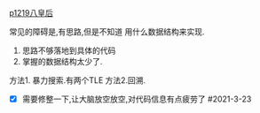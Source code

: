 [p1219八皇后](https://www.luogu.com.cn/problem/P1219)

常见的障碍是,有思路,但是不知道 用什么数据结构来实现.
1. 思路不够落地到具体的代码
2. 掌握的数据结构太少了.

方法1. 暴力搜索.有两个TLE
方法2.回溯.
- [x] 需要修整一下,让大脑放空放空,对代码信息有点疲劳了 #2021-3-23
